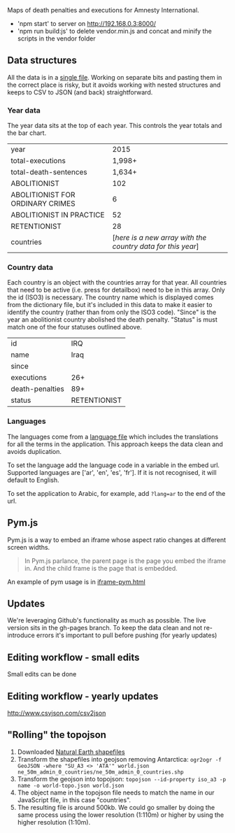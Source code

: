 Maps of death penalties and executions for Amnesty International.

* 'npm start' to server on http://192.168.0.3:8000/
* 'npm run build:js' to delete vendor.min.js and concat and minify the scripts in the vendor folder

## Data structures
All the data is in a [single file](/data/data.json). Working on separate bits and pasting them in the correct place is risky, but it avoids working with nested structures and keeps to CSV to JSON (and back) straightforward.

### Year data
The year data sits at the top of each year. This controls the year totals and the bar chart.

| |  |
|----------|----------|
| year | 2015 |
| total-executions | 1,998+ |
| total-death-sentences | 1,634+ |
| ABOLITIONIST | 102 |
| ABOLITIONIST FOR ORDINARY CRIMES | 6 |
| ABOLITIONIST IN PRACTICE | 52 |
| RETENTIONIST | 28 |
| countries | [_here is a new array with the country data for this year_] |

### Country data
Each country is an object with the countries array for that year. All countries that need to be active (i.e. press for detailbox) need to be in this array. Only the id (ISO3) is necessary. The country name which is displayed comes from the dictionary file, but it's included in this data to make it easier to identify the country (rather than from only the ISO3 code). "Since" is the year an abolitionist country abolished the death penalty. "Status" is must match one of the four statuses outlined above.

| |  |
|----------|----------|
| id              | IRQ          |
| name            | Iraq         |
| since           |              |
| executions      | 26+          |
| death-penalties | 89+          |
| status          | RETENTIONIST |

### Languages
The languages come from a [language file](/lang/dictionary.json) which includes the translations for all the terms in the application. This approach keeps the data clean and avoids duplication.

To set the language add the language code in a variable in the embed url. Supported languages are ['ar', 'en', 'es', 'fr']. If it is not recognised, it will default to English.

To set the application to Arabic, for example, add `?lang=ar` to the end of the url.

## Pym.js
Pym.js is a way to embed an iframe whose aspect ratio changes at different screen widths.

> In Pym.js parlance, the parent page is the page you embed the iframe in. And the child frame is the page that is embedded.

An example of pym usage is in [iframe-pym.html](/iframe-pym.html)

## Updates
We're leveraging Github's functionality as much as possible. The live version sits in the gh-pages branch. To keep the data clean and not re-introduce errors it's important to pull before pushing (for yearly updates)

## Editing workflow - small edits
Small edits can be done

## Editing workflow - yearly updates
http://www.csvjson.com/csv2json


## "Rolling" the topojson
1. Downloaded [Natural Earth shapefiles](http://www.naturalearthdata.com/downloads/)
2. Transform the shapefiles into geojson removing Antarctica: `ogr2ogr -f GeoJSON -where "SU_A3 <> 'ATA'" world.json ne_50m_admin_0_countries/ne_50m_admin_0_countries.shp`
3. Transform the geojson into topojson: `topojson --id-property iso_a3 -p name -o world-topo.json world.json`
4. The object name in the topojson file needs to match the name in our JavaScript file, in this case "countries".
5. The resulting file is around 500kb. We could go smaller by doing the same process using the lower resolution (1:110m) or higher by using the higher resolution (1:10m).

